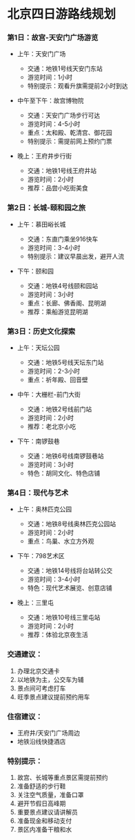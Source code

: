 # 北京四日游路线规划

### 第1日：故宫-天安门广场游览
- 上午：天安门广场
  - 交通：地铁1号线天安门东站
  - 游览时间：1小时
  - 特别提示：观看升旗需提前2小时到达

- 中午至下午：故宫博物院
  - 交通：天安门广场步行可达
  - 游览时间：4-5小时
  - 重点：太和殿、乾清宫、御花园
  - 特别提示：需提前网上预约门票

- 晚上：王府井步行街
  - 交通：地铁1号线王府井站
  - 游览时间：2小时
  - 推荐：品尝小吃街美食

### 第2日：长城-颐和园之旅
- 上午：慕田峪长城
  - 交通：东直门乘坐916快车
  - 游览时间：3-4小时
  - 特别提示：建议早晨出发，避开人流

- 下午：颐和园
  - 交通：地铁4号线颐和园站
  - 游览时间：3小时
  - 重点：长廊、佛香阁、昆明湖
  - 推荐：乘船游览昆明湖

### 第3日：历史文化探索
- 上午：天坛公园
  - 交通：地铁5号线天坛东门站
  - 游览时间：2-3小时
  - 重点：祈年殿、回音壁

- 中午：大栅栏-前门大街
  - 交通：地铁2号线前门站
  - 游览时间：2小时
  - 推荐：老北京小吃

- 下午：南锣鼓巷
  - 交通：地铁6号线南锣鼓巷站
  - 游览时间：3小时
  - 特色：胡同文化、特色店铺

### 第4日：现代与艺术
- 上午：奥林匹克公园
  - 交通：地铁8号线奥林匹克公园站
  - 游览时间：2小时
  - 重点：鸟巢、水立方外观

- 下午：798艺术区
  - 交通：地铁14号线将台站转公交
  - 游览时间：3-4小时
  - 特色：现代艺术展览、创意店铺

- 晚上：三里屯
  - 交通：地铁10号线三里屯站
  - 游览时间：2小时
  - 推荐：体验北京夜生活

### 交通建议：
1. 办理北京交通卡
2. 以地铁为主，公交车为辅
3. 景点间可考虑打车
4. 旺季景点建议提前预约用车

### 住宿建议：
- 王府井/天安门广场周边
- 地铁沿线快捷酒店

### 特别提示：
1. 故宫、长城等重点景区需提前预约
2. 准备舒适的步行鞋
3. 关注空气质量，准备口罩
4. 避开节假日高峰期
5. 重要景点建议请讲解员
6. 准备现金和移动支付
7. 景区内准备干粮和水
